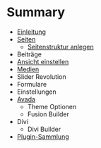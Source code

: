 # Summary

* [Einleitung](README.md)
* [Seiten](seiten.md)
  * [Seitenstruktur anlegen](seiten/seitenstruktur-anlegen.md)
* Beiträge
* [Ansicht einstellen](ansicht-einstellen.md)
* [Medien](medien.md)
* Slider Revolution
* Formulare
* Einstellungen
* [Avada](avada.md)
  * Theme Optionen
  * Fusion Builder
* Divi
  * Divi Builder
* [Plugin-Sammlung](plugin-sammlung.md)

